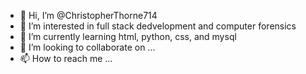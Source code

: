 - 👋 Hi, I’m @ChristopherThorne714
- 👀 I’m interested in full stack dedvelopment and computer forensics
- 🌱 I’m currently learning html, python, css, and mysql
- 💞️ I’m looking to collaborate on ...
- 📫 How to reach me ...

<!---
ChristopherThorne714/ChristopherThorne714 is a ✨ special ✨ repository because its `README.md` (this file) appears on your GitHub profile.
You can click the Preview link to take a look at your changes.
--->
